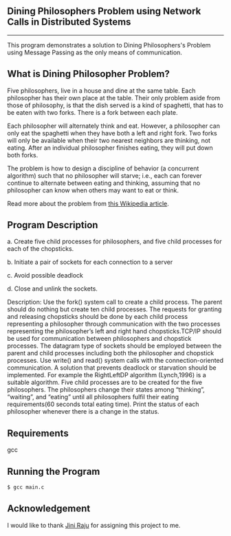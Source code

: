 ## Dining Philosophers Problem using Network Calls in Distributed Systems
--------------------------------------------------

This program demonstrates a solution to Dining Philosophers's Problem using Message Passing as the only means of communication.

## What is Dining Philosopher Problem?

Five philosophers, live in a house and dine at the same table. Each philosopher has their own place at the table. Their only problem aside from those of philosophy, is that the dish served is a kind of spaghetti, that has to be eaten with two forks. There is a fork between each plate.

Each philosopher will alternately think and eat. However, a philosopher can only eat the spaghetti when they have both a left and right fork. Two forks will only be available when their two nearest neighbors are thinking, not eating. After an individual philosopher finishes eating, they will put down both forks.

The problem is how to design a discipline of behavior (a concurrent algorithm) such that no philosopher will starve; i.e., each can forever continue to alternate between eating and thinking, assuming that no philosopher can know when others may want to eat or think.

Read more about the problem from [this Wikipedia article](https://en.wikipedia.org/wiki/Dining_philosophers_problem).

## Program Description

a. Create five child processes for philosophers, and five child processes for each of the chopsticks.

b. Initiate a pair of sockets for each connection to a server

c. Avoid possible deadlock

d. Close and unlink the sockets.

Description: Use the fork() system call to create a child process. The parent should do nothing but create ten child processes. The requests for granting and releasing chopsticks should be done by each child process representing a philosopher through communication with the two processes representing the philosopher’s left and right hand chopsticks.TCP/IP should be used for communication between philosophers and chopstick processes. The datagram type of sockets should be employed between the parent and child processes including both the philosopher and chopstick processes. Use write() and read() system calls with the connection-oriented communication. A solution that prevents deadlock or starvation should be implemented. For example the RightLeftDP algorithm (Lynch,1996) is a suitable algorithm. Five child processes are to be created for the five philosophers. The philosophers change their states among “thinking”, “waiting”, and “eating” until all philosophers fulfil their eating requirements(60 seconds total eating time). Print the status of each philosopher whenever there is a change in the status.

## Requirements
gcc

## Running the Program
```sh
$ gcc main.c
```

## Acknowledgement
I would like to thank [Jini Raju](https://www.tkmce.ac.in/staff-profile.php?id=460&slug=jini-raju) for assigning this project to me.

